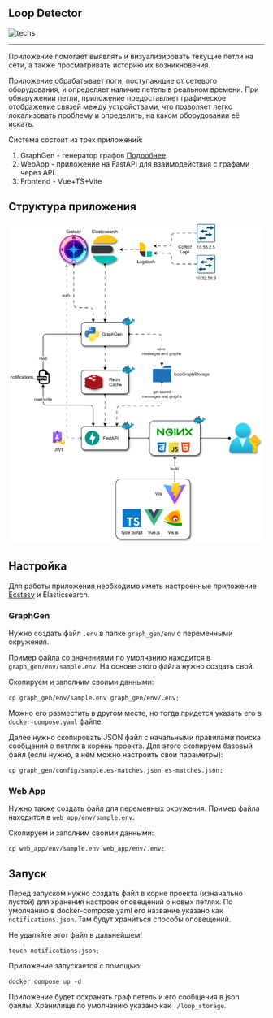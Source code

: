 ## Loop Detector

![techs](https://skillicons.dev/icons?i=py,redis,fastapi,vue,vite,ts,docker)

---

Приложение помогает выявлять и визуализировать текущие петли на сети, а также просматривать историю их возникновения.

Приложение обрабатывает логи, поступающие от сетевого оборудования, и определяет наличие петель в реальном
времени. При обнаружении петли, приложение предоставляет графическое отображение связей между устройствами,
что позволяет легко локализовать проблему и определить, на каком оборудовании её искать.

Система состоит из трех приложений:

1. GraphGen - генератор графов [Подробнее](https://github.com/ig-rudenko/loop-detector/tree/master/graph_gen#readme).
2. WebApp - приложение на FastAPI для взаимодействия с графами через API.
3. Frontend - Vue+TS+Vite

## Структура приложения

![schema](/docs/schema.svg)

## Настройка

Для работы приложения необходимо иметь настроенные приложение
[Ecstasy](https://github.com/ig-rudenko/ecstasy) и Elasticsearch.

### GraphGen

Нужно создать файл `.env` в папке `graph_gen/env` с переменными окружения.

Пример файла со значениями по умолчанию находится в
`graph_gen/env/sample.env`. На основе этого файла нужно создать свой.

Скопируем и заполним своими данными:

```shell
cp graph_gen/env/sample.env graph_gen/env/.env;
```

Можно его разместить в другом месте, но тогда придется указать его в `docker-compose.yaml` файле.

Далее нужно скопировать JSON файл с начальными правилами поиска сообщений
о петлях в корень проекта. Для этого скопируем базовый файл (если нужно,
в нём можно настроить свои параметры):

```shell
cp graph_gen/config/sample.es-matches.json es-matches.json;
```

### Web App

Нужно также создать файл для переменных окружения.
Пример файла находится в `web_app/env/sample.env`.

Скопируем и заполним своими данными:

```shell
cp web_app/env/sample.env web_app/env/.env;
```

## Запуск

Перед запуском нужно создать файл в корне проекта (изначально пустой) для хранения настроек
оповещений о новых петлях. По умолчанию в docker-compose.yaml его название
указано как `notifications.json`. Там будут храниться способы оповещений.

Не удаляйте этот файл в дальнейшем!

```shell
touch notifications.json;
```

Приложение запускается с помощью:

```shell
docker compose up -d
```

Приложение будет сохранять граф петель и его сообщения в json файлы.
Хранилище по умолчанию указано как `./loop_storage`.
